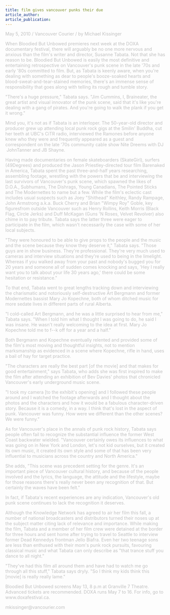 ```yaml
---
title: film gives vancouver punks their due
article_author: 
article_publication: 
---
```

<!--StartFragment--><p class="MsoNormal"><span style="color: #c0c0c0" class="Apple-style-span">May 5, 2010 /</span><span><span style="color: #c0c0c0" class="Apple-style-span">&nbsp;</span></span><span style="color: #c0c0c0" class="Apple-style-span">Vancouver Courier / by Michael Kissinger</span></p><p class="MsoNormal"><span style="color: #c0c0c0" class="Apple-style-span">When Bloodied But Unbowed premieres next week at the DOXA documentary festival, there will arguably be no one more nervous and anxious than the film's writer and director, Susanne Tabata. Not that she has reason to be. Bloodied But Unbowed is easily the most definitive and entertaining retrospective on Vancouver's punk scene in the late '70s and early '80s committed to film. But, as Tabata is keenly aware, when you're dealing with something as dear to people's booze-soaked hearts and blood-sweat-and-tear-stained memories, there's an immense sense of responsibility that goes along with telling its rough and tumble story.</span></p><p class="MsoNormal"><span style="color: #c0c0c0" class="Apple-style-span">&quot;There's a huge pressure,&quot; Tabata says. &quot;Jim Cummins, I, Braineater, the great artist and visual innovator of the punk scene, said that it's like you're dealing with a gang of pirates. And you're going to walk the plank if you get it wrong.&quot;</span><span style="color: #c0c0c0" class="Apple-style-span"><o:p></o:p></span></p><p class="MsoNormal"><span style="color: #c0c0c0" class="Apple-style-span">Mind you, it's not as if Tabata is an interloper. The 50-year-old director and producer grew up attending local punk rock gigs at the Smilin' Buddha, cut her teeth at UBC's CiTR radio, interviewed the Ramones before anyone knew who they were and frequently appeared as a guest and correspondent on the late '70s community cable show Nite Dreems with DJ &nbsp;JohnTanner and JB Shayne.</span></p><p class="MsoNormal"><span style="color: #c0c0c0" class="Apple-style-span">Having made documentaries on female skateboarders (SkateGirl), surfers (49Degrees) and produced the Jason Priestley-directed tour film Barenaked in America, Tabata spent the past three-and-half years researching, assembling footage, wrestling with the powers that be and interviewing the last survivors of Vancouver's punk scene, which spawned the likes of D.O.A., Subhumans, The Dishrags, Young Canadians, The Pointed Sticks and The Modernettes to name but a few. While the film's eclectic cast includes usual suspects such as Joey &quot;Shithead&quot; Keithley, Randy Rampage, John Armstrong a.k.a. Buck Cherry and Brian &quot;Wimpy Roy&quot; Goble, key figuresfrom outside Vancouver such as Henry Rollins, Keith Morris (Black Flag, Circle Jerks) and Duff McKagan (Guns 'N Roses, Velvet Revolver) also chime in to pay tribute. Tabata says the latter three were eager to participate in the film, which wasn't necessarily the case with some of her local subjects.</span></p><p class="MsoNormal"><span style="color: #c0c0c0" class="Apple-style-span">&quot;They were honoured to be able to give props to the people and the music and the scene because they know they deserve it,&quot; Tabata says. &quot;Those guys are in show business. They're professional. They're very much used to cameras and interview situations and they're used to being in the limelight. Whereas if you walked away from your past and nobody's bugged you for 20 years and someone all of sudden comes knocking and says, 'Hey I really want you to talk about your life 30 years ago,' there could be some hesitation or resistance.&quot;</span></p><p class="MsoNormal"><span style="color: #c0c0c0" class="Apple-style-span">To that end, Tabata went to great lengths tracking down and interviewing the charismatic and notoriously self-destructive Art Bergmann and former Modernettes bassist Mary Jo Kopechne, both of whom ditched music for more sedate lives in different parts of rural Alberta.</span></p><p class="MsoNormal"><span style="color: #c0c0c0" class="Apple-style-span">&quot;I cold-called Art Bergmann, and he was a little surprised to hear from me,&quot; Tabata says. &quot;When I told him what I thought I was going to do, he said I was insane. He wasn't really welcoming to the idea at first. Mary Jo Kopechne told me to f--k off for a year and a half.&quot;</span></p><p class="MsoNormal"><span style="color: #c0c0c0" class="Apple-style-span">Both Bergmann and Kopechne eventually relented and provided some of the film's most moving and thoughtful insights, not to mention marksmanship as evidenced in a scene where Kopechne, rifle in hand, uses a bail of hay for target practice.</span></p><p class="MsoNormal"><span style="color: #c0c0c0" class="Apple-style-span">&quot;The characters are really the best part [of the movie] and that makes for good entertainment,&quot; says Tabata, who adds she was first inspired to make the film after attending an exhibition of Bev Davies' photos that chronicled Vancouver's early underground music scene.</span></p><p class="MsoNormal"><span style="color: #c0c0c0" class="Apple-style-span">&quot;I took my camera [to the exhibit's opening] and I followed these people around and I watched the footage afterwards and I thought about the photos and the characters and how it would be a fabulous character-driven story. Because it is a comedy, in a way. I think that's lost in the aspect of punk. Vancouver was funny. How were we different than the other scenes? We were funny.&quot;</span></p><p class="MsoNormal"><span style="color: #c0c0c0" class="Apple-style-span">As for Vancouver's place in the annals of punk rock history, Tabata says people often fail to recognize the substantial influence the former West Coast backwater wielded. &quot;Vancouver certainly owes its influences to what was going on in New York and London, let's not kid ourselves, but it created its own music, it created its own style and some of that has been very influential to musicians across the country and North America.&quot;</span></p><p class="MsoNormal"><span style="color: #c0c0c0" class="Apple-style-span">She adds, &quot;This scene was precedent setting for the genre. It's an important piece of Vancouver cultural history, and because of the people involved and the lyrics, the language, the attitude and the lifestyle, maybe for those reasons there's really never been any recognition of that. But certainly the waves have been felt.&quot;</span></p><p class="MsoNormal"><span style="color: #c0c0c0" class="Apple-style-span">In fact, if Tabata's recent experiences are any indication, Vancouver's old punk scene continues to lack the recognition it deserves.</span></p><p class="MsoNormal"><span style="color: #c0c0c0" class="Apple-style-span">Although the Knowledge Network has agreed to air her film this fall, a number of national broadcasters and distributors turned their noses up at the subject matter citing lack of relevance and importance. While making the film, Tabata and a member of her film crew were detained at the border for three hours and sent home after trying to travel to Seattle to interview former Dead Kennedys frontman Jello Biafra. Even her two teenage sons are less than enthused with their mom's punk rock pursuits, favouring classical music and what Tabata can only describe as &quot;that trance stuff you dance to all night.&quot;</span></p><p class="MsoNormal"><span style="color: #c0c0c0" class="Apple-style-span">&quot;They've had this film all around them and have had to watch me go through all this stuff,&quot; Tabata says dryly. &quot;So I think my kids think this [movie] is really really lame.&quot;</span></p><p class="MsoNormal"><span style="color: #c0c0c0" class="Apple-style-span">Bloodied But Unbowed screens May 13, 8 p.m at Granville 7 Theatre. Advanced tickets are recommended. DOXA runs May 7 to 16. For info, go to www.doxafestival.ca.</span></p><p class="MsoNormal"><span style="color: #c0c0c0" class="Apple-style-span">mkissinger@vancourier.com</span><o:p></o:p></p><!--EndFragment-->
